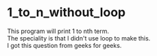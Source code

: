 # 1_to_n_without_loop

This program will print 1 to nth term.                                  
The speciality is that I didn't use loop to make this.                             
I got this question from geeks for geeks.                           
